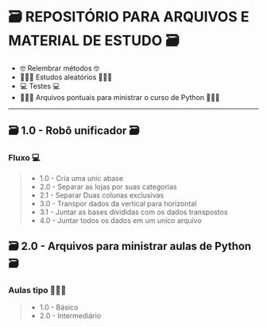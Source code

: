 # 🗃 REPOSITÓRIO PARA ARQUIVOS E MATERIAL DE ESTUDO 🗃

- 🤓 Relembrar métodos 🤓
- 🧑🏻‍💻 Estudos aleatórios 🧑🏻‍💻
- 💻 Testes 💻
- 🧑🏻‍🏫 Arquivos pontuais para ministrar o curso de Python 🧑🏻‍🏫

-----------------------------------------------------------------------------------------------------------------------------------------------------
## 🗃 1.0 - Robô unificador 🗃

### Fluxo 💻
> - 1.0 - Cria uma unic abase
> - 2.0 - Separar as lojas  por suas categorias
> - 2.1 - Separar Duas colunas exclusivas
> - 3.0 - Transpor dados da vertical para horizontal
> - 3.1 - Juntar as bases divididas com os dados transpostos
> - 4.0 - Juntar todos os dados em um unico arquivo

## 🗃 2.0 - Arquivos para ministrar aulas de Python 🗃

### Aulas tipo 🧑🏻‍🏫
> - 1.0 - Básico
> - 2.0 - Intermediário
